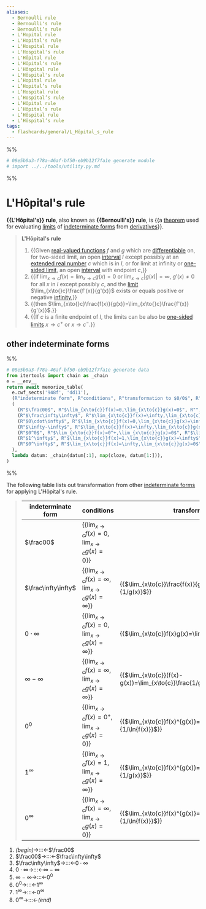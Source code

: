```yaml
---
aliases:
  - Bernoulli rule
  - Bernoulli's rule
  - Bernoulli’s rule
  - L'Hopital rule
  - L'Hopital's rule
  - L'Hospital rule
  - L'Hospital's rule
  - L'Hôpital rule
  - L'Hôpital's rule
  - L'Hôspital rule
  - L'Hôspital's rule
  - L’Hopital rule
  - L’Hopital’s rule
  - L’Hospital rule
  - L’Hospital’s rule
  - L’Hôpital rule
  - L’Hôpital’s rule
  - L’Hôspital rule
  - L’Hôspital’s rule
tags:
  - flashcards/general/L_Hôpital_s_rule
---
```


%%
```Python
# 08e5b0a3-f78a-46af-bf50-eb9b12f7fa1e generate module
# import ../../tools/utility.py.md
```
%%

# L'Hôpital's rule

__{{L'Hôpital's}} rule__, also known as __{{Bernoulli's}} rule__, is {{a [theorem](theorem.md) used for evaluating [limits](limit%20of%20a%20function.md) of [indeterminate forms](indeterminate%20form.md) from [derivatives](derivative.md)}}.

> __L'Hôpital's rule__
>
> 1. {{Given [real-valued functions](real-valued%20function.md) $f$ and $g$ which are [differentiable](differentiable%20function.md) on, for two-sided limit, an open [interval](interval%20(mathematics).md) $I$ except possibly at an [extended real number](extended%20real%20number%20line.md) $c$ which is in $I$, or for limit at infinity or [one-sided limit](one-sided%20limit.md), an open [interval](interval%20(mathematics).md) with endpoint $c$,}}
> 2. {{if $\lim_{x\to{}c}f(x)=\lim_{x\to{}c}g(x)=0$ or $\lim_{x\to{}c}\lvert{g(x)}\rvert=\infty$, $g'(x)\ne0$ for all $x$ in $I$ except possibly $c$, and the [limit](limit%20of%20a%20functino.md) $\lim_{x\to{}c}\frac{f'(x)}{g'(x)}$ exists or equals positive or negative [infinity](infinity.md),}}
> 3. {{then $\lim_{x\to{}c}\frac{f(x)}{g(x)}=\lim_{x\to{}c}\frac{f'(x)}{g'(x)}$.}}
> 4. {{If $c$ is a finite endpoint of $I$, the limits can be also be [one-sided limits](one-sided%20limit.md) $x\to{}c^+$ or $x\to{}c^-$.}}

## other indeterminate forms

%%
```Python
# 08e5b0a3-f78a-46af-bf50-eb9b12f7fa1e generate data
from itertools import chain as _chain
e = __env__
return await memorize_table(
  e.cwf_sects('948f', 'dd11'),
  (R"indeterminate form", R"conditions", R"transformation to $0/0$", R"transformation to $\infty/\infty$",),
  (
    (R"$\frac00$", R"$\lim_{x\to{c}}f(x)=0,\lim_{x\to{c}}g(x)=0$", R"", R"$\lim_{x\to{c}}\frac{f(x)}{g(x)}=\lim_{x\to{c}}\frac{1/f(x)}{1/g(x)}$",),
    (R"$\frac\infty\infty$", R"$\lim_{x\to{c}}f(x)=\infty,\lim_{x\to{c}}g(x)=\infty$", R"$\lim_{x\to{c}}\frac{f(x)}{g(x)}=\lim_{x\to{c}}\frac{1/f(x)}{1/g(x)}$",),
    (R"$0\cdot\infty$", R"$\lim_{x\to{c}}f(x)=0,\lim_{x\to{c}}g(x)=\infty$", R"$\lim_{x\to{c}}f(x)g(x)=\lim_{x\to{c}}\frac{f(x)}{1/g(x)}$", R"$\lim_{x\to{c}}f(x)g(x)=\lim_{x\to{c}}\frac{g(x)}{1/f(x)}$",),
    (R"$\infty-\infty$", R"$\lim_{x\to{c}}f(x)=\infty,\lim_{x\to{c}}g(x)=\infty$", R"$\lim_{x\to{c}}(f(x)-g(x))=\lim_{x\to{c}}\frac{1/g(x)-1/f(x)}{1/(f(x)g(x))}$", R"$\lim_{x\to{c}}(f(x)-g(x))=\ln\lim_{x\to{c}}\frac{e^{f(x)}}{e^{g(x)}}$",),
    (R"$0^0$", R"$\lim_{x\to{c}}f(x)=0^+,\lim_{x\to{c}}g(x)=0$", R"$\lim_{x\to{c}}f(x)^{g(x)}=\exp\lim_{x\to{c}}\frac{g(x)}{1/\ln{f(x)}}$", R"$\lim_{x\to{c}}f(x)^{g(x)}=\exp\lim_{x\to{c}}\frac{\ln{f(x)}}{1/g(x)}$",),
    (R"$1^\infty$", R"$\lim_{x\to{c}}f(x)=1,\lim_{x\to{c}}g(x)=\infty$", R"$\lim_{x\to{c}}f(x)^{g(x)}=\exp\lim_{x\to{c}}\frac{\ln{f(x)}}{1/g(x)}$", R"$\lim_{x\to{c}}f(x)^{g(x)}=\exp\lim_{x\to{c}}\frac{g(x)}{1/\ln{f(x)}}$"),
    (R"$0^\infty$", R"$\lim_{x\to{c}}f(x)=\infty,\lim_{x\to{c}}g(x)=0$", R"$\lim_{x\to{c}}f(x)^{g(x)}=\exp\lim_{x\to{c}}\frac{g(x)}{1/\ln{f(x)}}$", R"$\lim_{x\to{c}}f(x)^{g(x)}=\exp\lim_{x\to{c}}\frac{\ln{f(x)}}{1/g(x)}$",),
  ),
  lambda datum: _chain(datum[:1], map(cloze, datum[1:])),
)
```
%%

The following table lists out transformation from other [indeterminate forms](indeterminate%20form.md) for applying L'Hôpital's rule.

<!--08e5b0a3-f78a-46af-bf50-eb9b12f7fa1e generate section="948f"--><!-- The following content is generated at 2023-11-21T12:20:21.642389+08:00. Any edits will be overridden! -->

> | indeterminate form | conditions | transformation to $0/0$ | transformation to $\infty/\infty$ |
> |-|-|-|-|
> | $\frac00$ | {{$\lim_{x\to{c}}f(x)=0,\lim_{x\to{c}}g(x)=0$}} |  | {{$\lim_{x\to{c}}\frac{f(x)}{g(x)}=\lim_{x\to{c}}\frac{1/f(x)}{1/g(x)}$}} |
> | $\frac\infty\infty$ | {{$\lim_{x\to{c}}f(x)=\infty,\lim_{x\to{c}}g(x)=\infty$}} | {{$\lim_{x\to{c}}\frac{f(x)}{g(x)}=\lim_{x\to{c}}\frac{1/f(x)}{1/g(x)}$}} |
> | $0\cdot\infty$ | {{$\lim_{x\to{c}}f(x)=0,\lim_{x\to{c}}g(x)=\infty$}} | {{$\lim_{x\to{c}}f(x)g(x)=\lim_{x\to{c}}\frac{f(x)}{1/g(x)}$}} | {{$\lim_{x\to{c}}f(x)g(x)=\lim_{x\to{c}}\frac{g(x)}{1/f(x)}$}} |
> | $\infty-\infty$ | {{$\lim_{x\to{c}}f(x)=\infty,\lim_{x\to{c}}g(x)=\infty$}} | {{$\lim_{x\to{c}}(f(x)-g(x))=\lim_{x\to{c}}\frac{1/g(x)-1/f(x)}{1/(f(x)g(x))}$}} | {{$\lim_{x\to{c}}(f(x)-g(x))=\ln\lim_{x\to{c}}\frac{e^{f(x)}}{e^{g(x)}}$}} |
> | $0^0$ | {{$\lim_{x\to{c}}f(x)=0^+,\lim_{x\to{c}}g(x)=0$}} | {{$\lim_{x\to{c}}f(x)^{g(x)}=\exp\lim_{x\to{c}}\frac{g(x)}{1/\ln{f(x)}}$}} | {{$\lim_{x\to{c}}f(x)^{g(x)}=\exp\lim_{x\to{c}}\frac{\ln{f(x)}}{1/g(x)}$}} |
> | $1^\infty$ | {{$\lim_{x\to{c}}f(x)=1,\lim_{x\to{c}}g(x)=\infty$}} | {{$\lim_{x\to{c}}f(x)^{g(x)}=\exp\lim_{x\to{c}}\frac{\ln{f(x)}}{1/g(x)}$}} | {{$\lim_{x\to{c}}f(x)^{g(x)}=\exp\lim_{x\to{c}}\frac{g(x)}{1/\ln{f(x)}}$}} |
> | $0^\infty$ | {{$\lim_{x\to{c}}f(x)=\infty,\lim_{x\to{c}}g(x)=0$}} | {{$\lim_{x\to{c}}f(x)^{g(x)}=\exp\lim_{x\to{c}}\frac{g(x)}{1/\ln{f(x)}}$}} | {{$\lim_{x\to{c}}f(x)^{g(x)}=\exp\lim_{x\to{c}}\frac{\ln{f(x)}}{1/g(x)}$}} |

<!--/08e5b0a3-f78a-46af-bf50-eb9b12f7fa1e-->

<!--08e5b0a3-f78a-46af-bf50-eb9b12f7fa1e generate section="dd11"--><!-- The following content is generated at 2023-11-21T12:18:49.583160+08:00. Any edits will be overridden! -->

1. _(begin)_→:::←$\frac00$
2. $\frac00$→:::←$\frac\infty\infty$
3. $\frac\infty\infty$→:::←$0\cdot\infty$
4. $0\cdot\infty$→:::←$\infty-\infty$
5. $\infty-\infty$→:::←$0^0$
6. $0^0$→:::←$1^\infty$
7. $1^\infty$→:::←$0^\infty$
8. $0^\infty$→:::←_(end)_

<!--/08e5b0a3-f78a-46af-bf50-eb9b12f7fa1e-->
